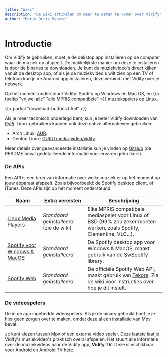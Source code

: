 ```yaml
---
title: "Wiki"
description: "De wiki artikelen om meer te weten te komen over Vidify"
author: "Mario Ortiz Manero"
---
```


# Introductie

Om Vidify te gebruiken, moet je de dekstop app installeren op de computer waar de muziek op afspeelt. De makkelijkste manier om deze te installeren is door de binaries te downloaden. Je kunt de muziekvideo's direct kijken vanuit de desktop app, of als je de muziekvideo's wilt zien op een TV of telefoon kun je de Android app installeren, deze verbindt met Vidify over je netwerk.

Op het moment ondersteunt Vidify: Spotify op Windows en Mac OS, en {{< tooltip "vrijwel alle" "alle MPRIS compatibele" >}} muziekspelers op Linux.

{{< partial "download-buttons.html" >}}

Als je meer technisch onderlegd bent, kun je beter Vidify downloaden van [PyPi](https://pypi.org/project/vidify). Linux gebruikers kunnen ook deze native alternatieven gebruiken:
* Arch Linux: [AUR](https://aur.archlinux.org/packages/vidify/).
* Gentoo Linux: [GURU media-video/vidify](https://gpo.zugaina.org/media-video/vidify).

Meer details over geavanceerde installatie kun je vinden op [GitHub](https://github.com/vidify/vidify#installation) (de README bevat gedetailleerde informatie voor ervaren gebruikers).

### De APIs
Een API is een bron van informatie over welke muziek er op het moment op jouw apparaat afspeelt. Zoals bijvoorbeeld: de Spotify desktop client, of iTunes. Deze APIs zijn op het moment ondersteund:

| Naam                                         | Extra vereisten                         | Beschrijving |
|----------------------------------------------|-----------------------------------------|--------------|
| [Linux Media Players](/nl/wiki/linux-media-players)        | *Standaard geïnstalleerd* (zie de wiki) | Elke MPRIS compatibele mediaspeler voor Linux of BSD (99% zou zeker moeten werken, zoals Spotify, Clementine, VLC...). |
| [Spotify voor Windows & MacOS](/wiki/spotify-for-windows-and-macos) | *Standaard geïnstalleerd*               | De Spotify desktop app voor Windows & MacOS, maakt gebruik van de [SwSpotify](https://github.com/SwagLyrics/SwSpotify) library. |
| [Spotify Web](/wiki/spotify-web-api)                | *Standaard geïnstalleerd*               | De officiële Spotify Web API, maakt gebruik van [Tekore](https://github.com/felix-hilden/tekore). Zie de wiki voor instructies over hoe je dit instelt. |

### De videospelers
De in de app ingebedde videospelers. Als je de binary gebruikt hoef je je hier geen zorgen over te maken, omdat deze al een installatie van [Mpv](https://mpv.io/) bevat.

Je kunt kiezen tussen Mpv of een externe video speler. Deze laatste laat je Vidify's muziekvideo's praktisch overal afspelen. Het stuurt alle informatie over de muziekvideos naar de Vidify app, **Vidify TV**. Deze is eschikbaar voor Android en Android TV [here](https://play.google.com/store/apps/details?id=com.glowapps.vidify).
